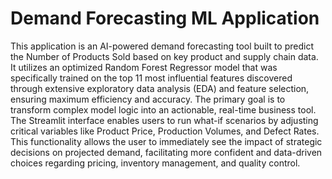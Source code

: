 # Demand Forecasting ML Application

This application is an AI-powered demand forecasting tool built to predict the Number of Products Sold based on key product and supply chain data. It utilizes an optimized Random Forest Regressor model that was specifically trained on the top 11 most influential features discovered through extensive exploratory data analysis (EDA) and feature selection, ensuring maximum efficiency and accuracy. The primary goal is to transform complex model logic into an actionable, real-time business tool. The Streamlit interface enables users to run what-if scenarios by adjusting critical variables like Product Price, Production Volumes, and Defect Rates. This functionality allows the user to immediately see the impact of strategic decisions on projected demand, facilitating more confident and data-driven choices regarding pricing, inventory management, and quality control.
